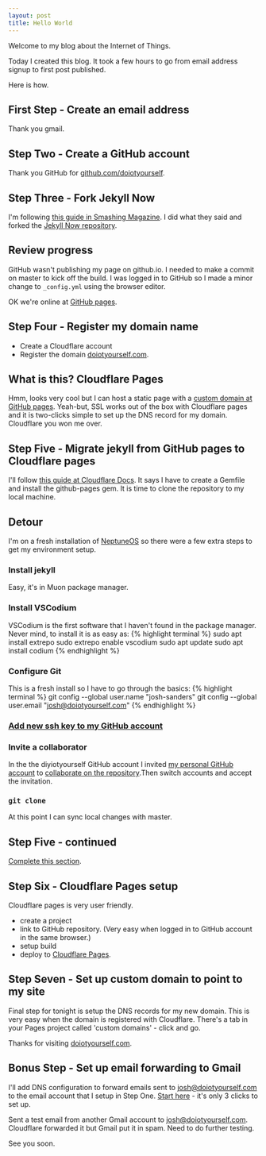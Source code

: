 ```yaml
---
layout: post
title: Hello World
---
```


Welcome to my blog about the Internet of Things.

Today I created this blog. It took a few hours to go from email address signup to first post published.

Here is how.

## First Step - Create an email address

Thank you gmail.

## Step Two - Create a GitHub account

Thank you GitHub for [github.com/doiotyourself](https://github.com/doiotyourself/).

## Step Three - Fork Jekyll Now

I'm following [this guide in Smashing Magazine](https://www.smashingmagazine.com/2014/08/build-blog-jekyll-github-pages/). I did what they said and forked the [Jekyll Now repository](https://github.com/barryclark/jekyll-now).

## Review progress

GitHub wasn't publishing my page on github.io. I needed to make a commit on master to kick off the build. I was logged in to GitHub so I made a minor change to `_config.yml` using the browser editor.

OK we're online at [GitHub pages](https://doiotyourself.github.io).

## Step Four - Register my domain name

- Create a Cloudflare account
- Register the domain [doiotyourself.com](https://doiotyourself.com).

## What is this? Cloudflare Pages

Hmm, looks very cool but I can host a static page with a [custom domain at GitHub pages](https://docs.github.com/en/pages/configuring-a-custom-domain-for-your-github-pages-site). Yeah-but, SSL works out of the box with Cloudflare pages and it is two-clicks simple to set up the DNS record for my domain. Cloudflare you won me over.

## Step Five - Migrate jekyll from GitHub pages to Cloudflare pages

I'll follow [this guide at Cloudflare Docs](https://developers.cloudflare.com/pages/migrations/migrating-jekyll-from-github-pages/). It says I have to create a Gemfile and install the github-pages gem. It is time to clone the repository to my local machine.

## Detour

I'm on a fresh installation of [NeptuneOS](https://neptuneos.com/) so there were a few extra steps to get my environment setup.

### Install jekyll

Easy, it's in Muon package manager.

### Install VSCodium

VSCodium is the first software that I haven't found in the package manager. Never mind, to install it is as easy as:
{% highlight terminal %}
sudo apt install extrepo
sudo extrepo enable vscodium
sudo apt update
sudo apt install codium
{% endhighlight %}

### Configure Git

This is a fresh install so I have to go through the basics:
{% highlight terminal %}
git config --global user.name "josh-sanders"
git config --global user.email "josh@doiotyourself.com"
{% endhighlight %}

### [Add new ssh key to my GitHub account](https://docs.github.com/en/authentication/connecting-to-github-with-ssh/adding-a-new-ssh-key-to-your-github-account)

### Invite a collaborator

In the the diyiotyourself GitHub account I invited [my personal GitHub account](https://github.com/josh-sanders/) to [collaborate on the repository](https://docs.github.com/en/account-and-profile/setting-up-and-managing-your-personal-account-on-github/managing-access-to-your-personal-repositories/inviting-collaborators-to-a-personal-repository).Then switch accounts and accept the invitation.

### `git clone`

At this point I can sync local changes with master.

## Step Five - continued

[Complete this section](https://developers.cloudflare.com/pages/migrations/migrating-jekyll-from-github-pages/#preparing-your-github-pages-repository).

## Step Six - Cloudflare Pages setup

Cloudflare pages is very user friendly.

- create a project
- link to GitHub repository. (Very easy when logged in to GitHub account in the same browser.)
- setup build 
- deploy to [Cloudflare Pages](https://doiotyourself.pages.dev).

## Step Seven - Set up custom domain to point to my site

Final step for tonight is setup the DNS records for my new domain. This is very easy when the domain is registered with Cloudflare. There's a tab in your Pages project called 'custom domains' - click and go.

Thanks for visiting [doiotyourself.com](https://doiotyourself.com).

## Bonus Step - Set up email forwarding to Gmail

I'll add DNS configuration to forward emails sent to <josh@doiotyourself.com> to the email account that I setup in Step One. [Start here](https://dash.cloudflare.com/?to=/:account/:zone/email/overview) - it's only 3 clicks to set up.

Sent a test email from another Gmail account to <josh@doiotyourself.com>. Cloudflare forwarded it but Gmail put it in spam. Need to do further testing.

See you soon.
